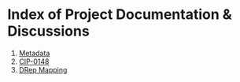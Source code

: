 # Index of Project Documentation & Discussions

1. [Metadata](https://github.com/DRep-Collective/Landing/blob/main/docs/projects/metadata/working-metadata-sheet.md)
2. [CIP-0148](https://dev-drep.vercel.app/CIP-0148)
3. [DRep Mapping](https://dev-drep.vercel.app)

